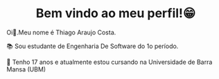<h1 align="center"> Bem vindo ao meu perfil!😁</h2>

<p>
 Oi👋.Meu nome é Thiago Araujo Costa.
 
  📚 Sou estudante de Engenharia De Software do 1o período.

💬 Tenho 17 anos e atualmente estou cursando na Universidade de Barra Mansa (UBM)

